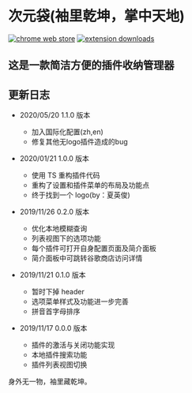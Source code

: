# 次元袋(袖里乾坤，掌中天地)

[![chrome web store](https://img.shields.io/chrome-web-store/v/gkpgjohiphglnodoklihmeoeeebomjhe.svg)](https://chrome.google.com/webstore/detail/gkpgjohiphglnodoklihmeoeeebomjhe) [![extension downloads](https://img.shields.io/chrome-web-store/users/gkpgjohiphglnodoklihmeoeeebomjhe.svg?label=users)](https://chrome.google.com/webstore/detail/gkpgjohiphglnodoklihmeoeeebomjhe)

## 这是一款简洁方便的插件收纳管理器

## 更新日志

- 2020/05/20 1.1.0 版本
  
  - 加入国际化配置(zh,en)
  - 修复其他无logo插件造成的bug

- 2020/01/21 1.0.0 版本

  - 使用 TS 重构插件代码
  - 重构了设置和插件菜单的布局及功能点
  - 终于找到一个 logo(by：夏英俊)

- 2019/11/26 0.2.0 版本

  - 优化本地模糊查询
  - 列表视图下的选项功能
  - 每个插件可打开自身配置页面及简介面板
  - 简介面板中可跳转谷歌商店访问详情

- 2019/11/21 0.1.0 版本

  - 暂时下掉 header
  - 选项菜单样式及功能进一步完善
  - 拼音首字母排序

- 2019/11/17 0.0.0 版本

  - 插件的激活与关闭功能实现
  - 本地插件搜索功能
  - 插件列表视图切换

身外无一物，袖里藏乾坤。
